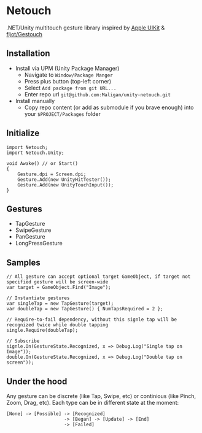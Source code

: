 # Netouch

.NET/Unity multitouch gesture library inspired by [Apple UIKit](https://developer.apple.com/documentation/uikit/uigesturerecognizer) & [fljot/Gestouch](https://github.com/fljot/Gestouch)

## Installation

* Install via UPM (Unity Package Manager) 
	- Navigate to `Window/Package Manger`
	- Press plus button (top-left corner)
	- Select `Add package from git URL...`
	- Enter repo url `git@github.com:Maligan/unity-netouch.git`
* Install manually
	- Copy repo content (or add as submodule if you brave enough) into your `$PROJECT/Packages` folder

## Initialize

```
import Netouch;
import Netouch.Unity;

void Awake() // or Start()
{
	Gesture.dpi = Screen.dpi;
	Gesture.Add(new UnityHitTester());
	Gesture.Add(new UnityTouchInput());
}
```

## Gestures

* TapGesture
* SwipeGesture
* PanGesture
* LongPressGesture

## Samples

```
// All gesture can accept optional target GameObject, if target not specified gesture will be screen-wide
var target = GameObject.Find("Image");

// Instantiate gestures
var singleTap = new TapGesture(target);
var doubleTap = new TapGesture() { NumTapsRequired = 2 };

// Require-to-fail dependency, without this signle tap will be recognized twice while double tapping 
single.Require(doubleTap);

// Subscribe
signle.On(GestureState.Recognized, x => Debug.Log("Single tap on Image"));
double.On(GestureState.Recognized, x => Debug.Log("Double tap on screen"));
```

## Under the hood

Any gesture can be discrete (like Tap, Swipe, etc) or continious (like Pinch, Zoom, Drag, etc). Each type can be in different state at the moment:

```
[None] -> [Possible] -> [Recognized]
					 -> [Began] -> [Update] -> [End]
					 -> [Failed]
```


